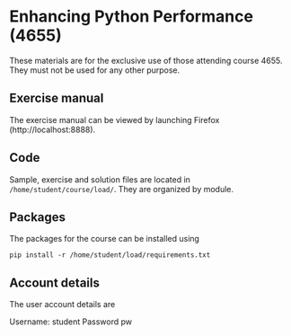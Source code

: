 # Enhancing Python Performance (4655)

These materials are for the exclusive use of those attending course 4655. They must not be used for any other purpose.

## Exercise manual

The exercise manual can be viewed by launching Firefox (http://localhost:8888).

## Code

Sample, exercise and solution files are located in `/home/student/course/load/`. They are organized by module.

## Packages

The packages for the course can be installed using

```console
pip install -r /home/student/load/requirements.txt
```

## Account details

The user account details are

Username: student
Password pw
